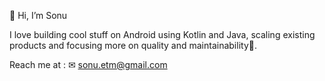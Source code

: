 👋 Hi, I’m Sonu 

I love building cool stuff on Android using Kotlin and Java, scaling existing products and focusing more on quality and maintainability🎯.

Reach me at : ✉ sonu.etm@gmail.com

<!---
sonu-sanjeev/sonu-sanjeev is a ✨ special ✨ repository because its `README.md` (this file) appears on your GitHub profile.
You can click the Preview link to take a look at your changes.
--->
